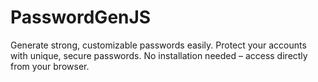 # PasswordGenJS
Generate strong, customizable passwords easily. Protect your accounts with unique, secure passwords. No installation needed – access directly from your browser.
